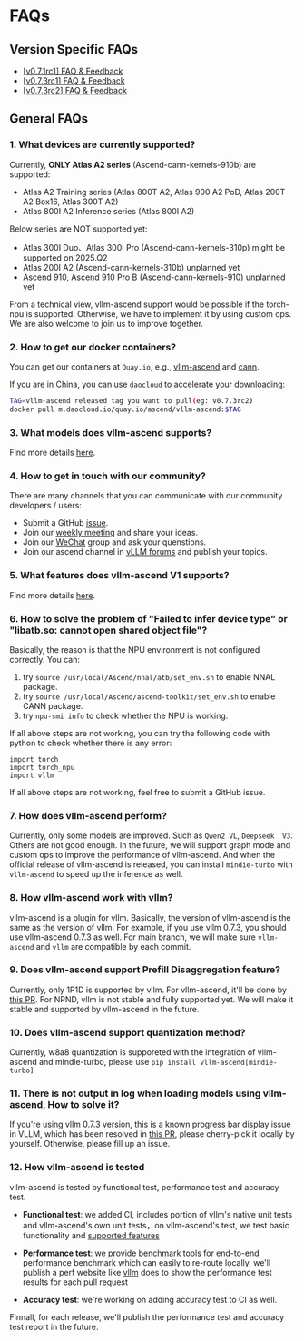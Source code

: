 # FAQs

## Version Specific FAQs

- [[v0.7.1rc1] FAQ & Feedback](https://github.com/vllm-project/vllm-ascend/issues/19)
- [[v0.7.3rc1] FAQ & Feedback](https://github.com/vllm-project/vllm-ascend/issues/267)
- [[v0.7.3rc2] FAQ & Feedback](https://github.com/vllm-project/vllm-ascend/issues/418)

## General FAQs

### 1. What devices are currently supported?

Currently, **ONLY Atlas A2 series**  (Ascend-cann-kernels-910b) are supported:

- Atlas A2 Training series (Atlas 800T A2, Atlas 900 A2 PoD, Atlas 200T A2 Box16, Atlas 300T A2)
- Atlas 800I A2 Inference series (Atlas 800I A2)

Below series are NOT supported yet:
- Atlas 300I Duo、Atlas 300I Pro (Ascend-cann-kernels-310p) might be supported on 2025.Q2
- Atlas 200I A2 (Ascend-cann-kernels-310b) unplanned yet
- Ascend 910, Ascend 910 Pro B (Ascend-cann-kernels-910) unplanned yet

From a technical view, vllm-ascend support would be possible if the torch-npu is supported. Otherwise, we have to implement it by using custom ops. We are also welcome to join us to improve together.


### 2. How to get our docker containers?

You can get our containers at `Quay.io`, e.g., [<u>vllm-ascend</u>](https://quay.io/repository/ascend/vllm-ascend?tab=tags) and [<u>cann</u>](https://quay.io/repository/ascend/cann?tab=tags).

If you are in China, you can use `daocloud` to accelerate your downloading:

```bash
TAG=vllm-ascend released tag you want to pull(eg: v0.7.3rc2)
docker pull m.daocloud.io/quay.io/ascend/vllm-ascend:$TAG
```

### 3. What models does vllm-ascend supports?

Find more details [<u>here</u>](https://vllm-ascend.readthedocs.io/en/v0.7.3-dev/user_guide/supported_models.html).

### 4. How to get in touch with our community?

There are many channels that you can communicate with our community developers / users:

- Submit a GitHub [<u>issue</u>](https://github.com/vllm-project/vllm-ascend/issues?page=1).
- Join our [<u>weekly meeting</u>](https://docs.google.com/document/d/1hCSzRTMZhIB8vRq1_qOOjx4c9uYUxvdQvDsMV2JcSrw/edit?tab=t.0#heading=h.911qu8j8h35z) and share your ideas.
- Join our [<u>WeChat</u>](https://github.com/vllm-project/vllm-ascend/issues/227) group and ask your quenstions.
- Join our ascend channel in [<u>vLLM forums</u>](https://discuss.vllm.ai/c/hardware-support/vllm-ascend-support/6) and publish your topics.

### 5. What features does vllm-ascend V1 supports?

Find more details [<u>here</u>](https://github.com/vllm-project/vllm-ascend/issues/414).

### 6. How to solve the problem of "Failed to infer device type" or "libatb.so: cannot open shared object file"?

Basically, the reason is that the NPU environment is not configured correctly. You can:
1. try `source /usr/local/Ascend/nnal/atb/set_env.sh` to enable NNAL package.
2. try `source /usr/local/Ascend/ascend-toolkit/set_env.sh` to enable CANN package.
3. try `npu-smi info` to check whether the NPU is working.

If all above steps are not working, you can try the following code with python to check whether there is any error:

```
import torch
import torch_npu
import vllm
```

If all above steps are not working, feel free to submit a GitHub issue.

### 7. How does vllm-ascend perform?

Currently, only some models are improved. Such as `Qwen2 VL`, `Deepseek  V3`. Others are not good enough. In the future, we will support graph mode and custom ops to improve the performance of vllm-ascend. And when the official release of vllm-ascend is released, you can install `mindie-turbo` with `vllm-ascend` to speed up the inference as well.

### 8. How vllm-ascend work with vllm?
vllm-ascend is a plugin for vllm. Basically, the version of vllm-ascend is the same as the version of vllm. For example, if you use vllm 0.7.3, you should use vllm-ascend 0.7.3 as well. For main branch, we will make sure `vllm-ascend` and `vllm` are compatible by each commit.

### 9. Does vllm-ascend support Prefill Disaggregation feature?

Currently, only 1P1D is supported by vllm. For vllm-ascend, it'll be done by [this PR](https://github.com/vllm-project/vllm-ascend/pull/539). For NPND, vllm is not stable and fully supported yet. We will make it stable and supported by vllm-ascend in the future.

### 10. Does vllm-ascend support quantization method?

Currently, w8a8 quantization is supporeted with the integration of vllm-ascend and mindie-turbo, please use `pip install vllm-ascend[mindie-turbo]`

### 11. There is not output in log when loading models using vllm-ascend, How to solve it?

If you're using vllm 0.7.3 version, this is a known progress bar display issue in VLLM, which has been resolved in [this PR](https://github.com/vllm-project/vllm/pull/12428), please cherry-pick it locally by yourself. Otherwise, please fill up an issue.

### 12. How vllm-ascend is tested

vllm-ascend is tested by functional test, performance test and accuracy test.

- **Functional test**: we added CI, includes portion of vllm's native unit tests and vllm-ascend's own unit tests，on vllm-ascend's test, we test basic functionality and [supported features](https://vllm-ascend.readthedocs.io/en/v0.7.3-dev/user_guide/suppoted_features.html)

- **Performance test**: we provide [benchmark](https://github.com/vllm-project/vllm-ascend/tree/main/benchmarks) tools for end-to-end performance benchmark which can easily to re-route locally, we'll publish a perf website like [vllm](https://simon-mo-workspace.observablehq.cloud/vllm-dashboard-v0/perf) does to show the performance test results for each pull request

- **Accuracy test**: we're working on adding accuracy test to CI as well.

Finnall, for each release, we'll publish the performance test and accuracy test report in the future.
